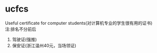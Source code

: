 # ucfcs
Useful certificate for computer students(对计算机专业的学生很有用的证书)  
注:排名不分前后
1. 驾驶证(强推)
2. 保安证(浙江温州40元，当场领证)

